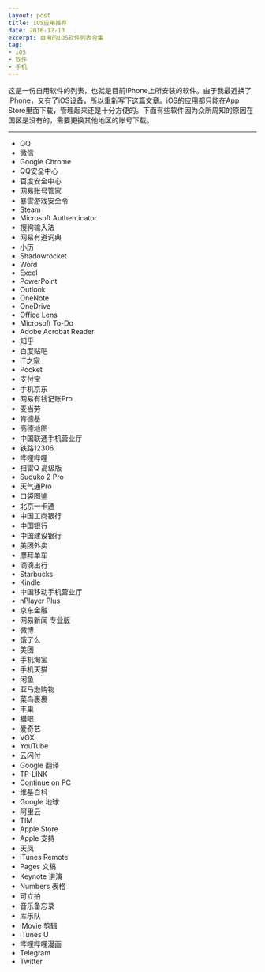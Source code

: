 ```yaml
---
layout: post
title: iOS应用推荐
date: 2016-12-13
excerpt: 自用的iOS软件列表合集
tag: 
- iOS
- 软件
- 手机
---
```


这是一份自用软件的列表，也就是目前iPhone上所安装的软件。由于我最近换了iPhone，又有了iOS设备，所以重新写下这篇文章。iOS的应用都只能在App Store里面下载，管理起来还是十分方便的。下面有些软件因为众所周知的原因在国区是没有的，需要更换其他地区的账号下载。

---

- QQ
- 微信
- Google Chrome
- QQ安全中心
- 百度安全中心
- 网易账号管家
- 暴雪游戏安全令
- Steam
- Microsoft Authenticator
- 搜狗输入法
- 网易有道词典
- 小历
- Shadowrocket
- Word
- Excel
- PowerPoint
- Outlook
- OneNote
- OneDrive
- Office Lens
- Microsoft To-Do
- Adobe Acrobat Reader
- 知乎
- 百度贴吧
- IT之家
- Pocket
- 支付宝
- 手机京东
- 网易有钱记账Pro
- 麦当劳
- 肯德基
- 高德地图
- 中国联通手机营业厅
- 铁路12306
- 哔哩哔哩
- 扫雷Q 高级版
- Suduko 2 Pro
- 天气通Pro
- 口袋图鉴
- 北京一卡通
- 中国工商银行
- 中国银行
- 中国建设银行
- 美团外卖
- 摩拜单车
- 滴滴出行
- Starbucks
- Kindle
- 中国移动手机营业厅
- nPlayer Plus
- 京东金融
- 网易新闻 专业版
- 微博
- 饿了么
- 美团
- 手机淘宝
- 手机天猫
- 闲鱼
- 亚马逊购物
- 菜鸟裹裹
- 丰巢
- 猫眼
- 爱奇艺
- VOX
- YouTube
- 云闪付
- Google 翻译
- TP-LINK
- Continue on PC
- 维基百科
- Google 地球
- 阿里云
- TIM
- Apple Store
- Apple 支持
- 天凤
- iTunes Remote
- Pages 文稿
- Keynote 讲演
- Numbers 表格
- 可立拍
- 音乐备忘录
- 库乐队
- iMovie 剪辑
- iTunes U
- 哔哩哔哩漫画
- Telegram
- Twitter
